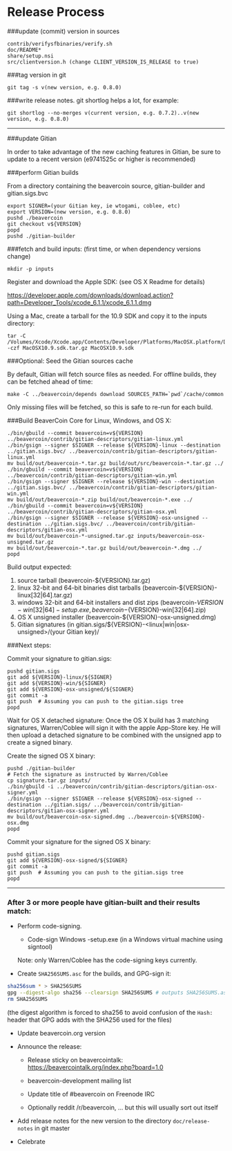 Release Process
====================

###update (commit) version in sources

	contrib/verifysfbinaries/verify.sh
	doc/README*
	share/setup.nsi
	src/clientversion.h (change CLIENT_VERSION_IS_RELEASE to true)

###tag version in git

	git tag -s v(new version, e.g. 0.8.0)

###write release notes. git shortlog helps a lot, for example:

	git shortlog --no-merges v(current version, e.g. 0.7.2)..v(new version, e.g. 0.8.0)

* * *

###update Gitian

 In order to take advantage of the new caching features in Gitian, be sure to update to a recent version (e9741525c or higher is recommended)

###perform Gitian builds

 From a directory containing the beavercoin source, gitian-builder and gitian.sigs.bvc
  
    export SIGNER=(your Gitian key, ie wtogami, coblee, etc)
	export VERSION=(new version, e.g. 0.8.0)
	pushd ./beavercoin
	git checkout v${VERSION}
	popd
	pushd ./gitian-builder

###fetch and build inputs: (first time, or when dependency versions change)

	mkdir -p inputs

 Register and download the Apple SDK: (see OS X Readme for details)

 https://developer.apple.com/downloads/download.action?path=Developer_Tools/xcode_6.1.1/xcode_6.1.1.dmg

 Using a Mac, create a tarball for the 10.9 SDK and copy it to the inputs directory:

	tar -C /Volumes/Xcode/Xcode.app/Contents/Developer/Platforms/MacOSX.platform/Developer/SDKs/ -czf MacOSX10.9.sdk.tar.gz MacOSX10.9.sdk

###Optional: Seed the Gitian sources cache

  By default, Gitian will fetch source files as needed. For offline builds, they can be fetched ahead of time:

	make -C ../beavercoin/depends download SOURCES_PATH=`pwd`/cache/common

  Only missing files will be fetched, so this is safe to re-run for each build.

###Build BeaverCoin Core for Linux, Windows, and OS X:

	./bin/gbuild --commit beavercoin=v${VERSION} ../beavercoin/contrib/gitian-descriptors/gitian-linux.yml
	./bin/gsign --signer $SIGNER --release ${VERSION}-linux --destination ../gitian.sigs.bvc/ ../beavercoin/contrib/gitian-descriptors/gitian-linux.yml
	mv build/out/beavercoin-*.tar.gz build/out/src/beavercoin-*.tar.gz ../
	./bin/gbuild --commit beavercoin=v${VERSION} ../beavercoin/contrib/gitian-descriptors/gitian-win.yml
	./bin/gsign --signer $SIGNER --release ${VERSION}-win --destination ../gitian.sigs.bvc/ ../beavercoin/contrib/gitian-descriptors/gitian-win.yml
	mv build/out/beavercoin-*.zip build/out/beavercoin-*.exe ../
	./bin/gbuild --commit beavercoin=v${VERSION} ../beavercoin/contrib/gitian-descriptors/gitian-osx.yml
	./bin/gsign --signer $SIGNER --release ${VERSION}-osx-unsigned --destination ../gitian.sigs.bvc/ ../beavercoin/contrib/gitian-descriptors/gitian-osx.yml
	mv build/out/beavercoin-*-unsigned.tar.gz inputs/beavercoin-osx-unsigned.tar.gz
	mv build/out/beavercoin-*.tar.gz build/out/beavercoin-*.dmg ../
	popd
  Build output expected:

  1. source tarball (beavercoin-${VERSION}.tar.gz)
  2. linux 32-bit and 64-bit binaries dist tarballs (beavercoin-${VERSION}-linux[32|64].tar.gz)
  3. windows 32-bit and 64-bit installers and dist zips (beavercoin-${VERSION}-win[32|64]-setup.exe, beavercoin-${VERSION}-win[32|64].zip)
  4. OS X unsigned installer (beavercoin-${VERSION}-osx-unsigned.dmg)
  5. Gitian signatures (in gitian.sigs/${VERSION}-<linux|win|osx-unsigned>/(your Gitian key)/

###Next steps:

Commit your signature to gitian.sigs:

	pushd gitian.sigs
	git add ${VERSION}-linux/${SIGNER}
	git add ${VERSION}-win/${SIGNER}
	git add ${VERSION}-osx-unsigned/${SIGNER}
	git commit -a
	git push  # Assuming you can push to the gitian.sigs tree
	popd

  Wait for OS X detached signature:
	Once the OS X build has 3 matching signatures, Warren/Coblee will sign it with the apple App-Store key.
	He will then upload a detached signature to be combined with the unsigned app to create a signed binary.

  Create the signed OS X binary:

	pushd ./gitian-builder
	# Fetch the signature as instructed by Warren/Coblee
	cp signature.tar.gz inputs/
	./bin/gbuild -i ../beavercoin/contrib/gitian-descriptors/gitian-osx-signer.yml
	./bin/gsign --signer $SIGNER --release ${VERSION}-osx-signed --destination ../gitian.sigs/ ../beavercoin/contrib/gitian-descriptors/gitian-osx-signer.yml
	mv build/out/beavercoin-osx-signed.dmg ../beavercoin-${VERSION}-osx.dmg
	popd

Commit your signature for the signed OS X binary:

	pushd gitian.sigs
	git add ${VERSION}-osx-signed/${SIGNER}
	git commit -a
	git push  # Assuming you can push to the gitian.sigs tree
	popd

-------------------------------------------------------------------------

### After 3 or more people have gitian-built and their results match:

- Perform code-signing.

    - Code-sign Windows -setup.exe (in a Windows virtual machine using signtool)

  Note: only Warren/Coblee has the code-signing keys currently.

- Create `SHA256SUMS.asc` for the builds, and GPG-sign it:
```bash
sha256sum * > SHA256SUMS
gpg --digest-algo sha256 --clearsign SHA256SUMS # outputs SHA256SUMS.asc
rm SHA256SUMS
```
(the digest algorithm is forced to sha256 to avoid confusion of the `Hash:` header that GPG adds with the SHA256 used for the files)

- Update beavercoin.org version

- Announce the release:

  - Release sticky on beavercointalk: https://beavercointalk.org/index.php?board=1.0

  - beavercoin-development mailing list

  - Update title of #beavercoin on Freenode IRC

  - Optionally reddit /r/beavercoin, ... but this will usually sort out itself

- Add release notes for the new version to the directory `doc/release-notes` in git master

- Celebrate 
